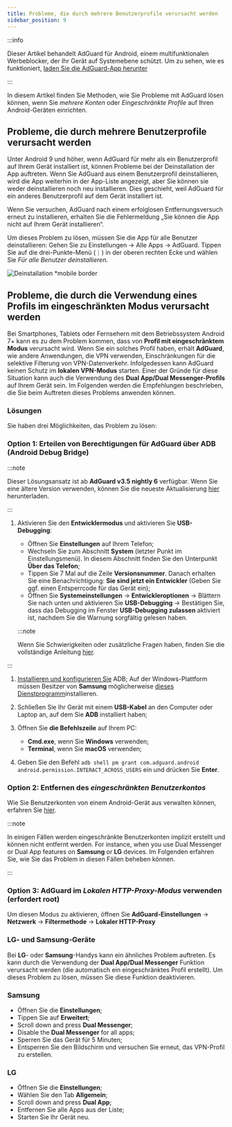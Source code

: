 ```yaml
---
title: Probleme, die durch mehrere Benutzerprofile verursacht werden
sidebar_position: 9
---
```


:::info

Dieser Artikel behandelt AdGuard für Android, einem multifunktionalen Werbeblocker, der Ihr Gerät auf Systemebene schützt. Um zu sehen, wie es funktioniert, [laden Sie die AdGuard-App herunter](https://agrd.io/download-kb-adblock)

:::

In diesem Artikel finden Sie Methoden, wie Sie Probleme mit AdGuard lösen können, wenn Sie *mehrere Konten* oder *Eingeschränkte Profile* auf Ihren Android-Geräten einrichten.

## Probleme, die durch mehrere Benutzerprofile verursacht werden

Unter Android 9 und höher, wenn AdGuard für mehr als ein Benutzerprofil auf Ihrem Gerät installiert ist, können Probleme bei der Deinstallation der App auftreten. Wenn Sie AdGuard aus einem Benutzerprofil deinstallieren, wird die App weiterhin in der App-Liste angezeigt, aber Sie können sie weder deinstallieren noch neu installieren. Dies geschieht, weil AdGuard für ein anderes Benutzerprofil auf dem Gerät installiert ist.

Wenn Sie versuchen, AdGuard nach einem erfolglosen Entfernungsversuch erneut zu installieren, erhalten Sie die Fehlermeldung „Sie können die App nicht auf Ihrem Gerät installieren“.

Um dieses Problem zu lösen, müssen Sie die App für alle Benutzer deinstallieren: Gehen Sie zu Einstellungen → Alle Apps → AdGuard. Tippen Sie auf die drei-Punkte-Menü (⋮) in der oberen rechten Ecke und wählen Sie *Für alle Benutzer deinstallieren*.

![Deinstallation *mobile border](https://cdn.adtidy.org/blog/new/tu49hmultiple_users.png)

## Probleme, die durch die Verwendung eines Profils im eingeschränkten Modus verursacht werden

Bei Smartphones, Tablets oder Fernsehern mit dem Betriebssystem Android 7+ kann es zu dem Problem kommen, dass von **Profil mit eingeschränktem Modus** verursacht wird. Wenn Sie ein solches Profil haben, erhält **AdGuard**, wie andere Anwendungen, die VPN verwenden, Einschränkungen für die selektive Filterung von VPN-Datenverkehr. Infolgedessen kann AdGuard keinen Schutz im **lokalen VPN-Modus** starten. Einer der Gründe für diese Situation kann auch die Verwendung des **Dual App/Dual Messenger-Profils** auf Ihrem Gerät sein. Im Folgenden werden die Empfehlungen beschrieben, die Sie beim Auftreten dieses Problems anwenden können.

### Lösungen

Sie haben drei Möglichkeiten, das Problem zu lösen:

### Option 1: Erteilen von Berechtigungen für AdGuard über ADB (Android Debug Bridge)

:::note

Dieser Lösungsansatz ist ab **AdGuard v3.5 nightly 6** verfügbar. Wenn Sie eine ältere Version verwenden, können Sie die neueste Aktualisierung [hier](https://adguard.com/adguard-android/overview.html) herunterladen.

:::

1. Aktivieren Sie den **Entwicklermodus** und aktivieren Sie **USB-Debugging**:

    - Öffnen Sie **Einstellungen** auf Ihrem Telefon;
    - Wechseln Sie zum Abschnitt **System** (letzter Punkt im Einstellungsmenü). In diesem Abschnitt finden Sie den Unterpunkt **Über das Telefon**;
    - Tippen Sie 7 Mal auf die Zeile **Versionsnummer**. Danach erhalten Sie eine Benachrichtigung: **Sie sind jetzt ein Entwickler** (Geben Sie ggf. einen Entsperrcode für das Gerät ein);
    - Öffnen Sie **Systemeinstellungen** → **Entwickleroptionen** → Blättern Sie nach unten und aktivieren Sie **USB-Debugging** → Bestätigen Sie, dass das Debugging im Fenster **USB-Debugging zulassen** aktiviert ist, nachdem Sie die Warnung sorgfältig gelesen haben.

    :::note

    Wenn Sie Schwierigkeiten oder zusätzliche Fragen haben, finden Sie die vollständige Anleitung [hier](https://developer.android.com/studio/debug/dev-options).


:::

1. [Installieren und konfigurieren Sie](https://www.xda-developers.com/install-adb-windows-macos-linux/) ADB; Auf der Windows-Plattform müssen Besitzer von **Samsung** möglicherweise [dieses Dienstprogramm](https://developer.samsung.com/mobile/android-usb-driver.html)installieren.

1. Schließen Sie Ihr Gerät mit einem **USB-Kabel** an den Computer oder Laptop an, auf dem Sie **ADB** installiert haben;

1. Öffnen Sie **die Befehlszeile** auf Ihrem PC:

    - **Cmd.exe**, wenn Sie **Windows** verwenden;
    - **Terminal**, wenn Sie **macOS** verwenden;

1. Geben Sie den Befehl `adb shell pm grant com.adguard.android android.permission.INTERACT_ACROSS_USERS` ein und drücken Sie **Enter**.

### Option 2: Entfernen des *eingeschränkten Benutzerkontos*

Wie Sie Benutzerkonten von einem Android-Gerät aus verwalten können, erfahren Sie [hier](https://support.google.com/a/answer/6223444?hl=en).

:::note

In einigen Fällen werden eingeschränkte Benutzerkonten implizit erstellt und können nicht entfernt werden. For instance, when you use Dual Messenger or Dual App features on **Samsung** or **LG** devices. Im Folgenden erfahren Sie, wie Sie das Problem in diesen Fällen beheben können.

:::

### Option 3: AdGuard im *Lokalen HTTP-Proxy-Modus* verwenden (erfordert root)

Um diesen Modus zu aktivieren, öffnen Sie **AdGuard-Einstellungen** → **Netzwerk** → **Filtermethode** → **Lokaler HTTP-Proxy**

### LG- und Samsung-Geräte

Bei **LG**- oder **Samsung**-Handys kann ein ähnliches Problem auftreten. Es kann durch die Verwendung der **Dual App/Dual Messenger** Funktion verursacht werden (die automatisch ein eingeschränktes Profil erstellt). Um dieses Problem zu lösen, müssen Sie diese Funktion deaktivieren.

### Samsung

- Öffnen Sie die **Einstellungen**;
- Tippen Sie auf **Erweitert**;
- Scroll down and press **Dual Messenger**;
- Disable the **Dual Messenger** for all apps;
- Sperren Sie das Gerät für 5 Minuten;
- Entsperren Sie den Bildschirm und versuchen Sie erneut, das VPN-Profil zu erstellen.

### LG

- Öffnen Sie die **Einstellungen**;
- Wählen Sie den Tab **Allgemein**;
- Scroll down and press **Dual App**;
- Entfernen Sie alle Apps aus der Liste;
- Starten Sie Ihr Gerät neu.
